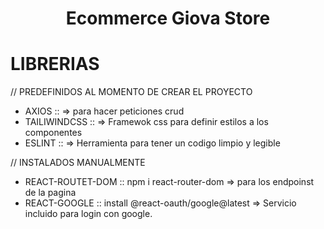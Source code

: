 <h1 align="center">Ecommerce Giova Store</h1>

# LIBRERIAS
// PREDEFINIDOS AL MOMENTO DE CREAR EL PROYECTO

- AXIOS :: => para hacer peticiones crud 
- TAILIWINDCSS :: => Framewok css para definir estilos a los componentes
- ESLINT :: => Herramienta para tener un codigo limpio y legible 


// INSTALADOS MANUALMENTE
- REACT-ROUTET-DOM :: npm i react-router-dom => para los endpoinst de la pagina
- REACT-GOOGLE :: install @react-oauth/google@latest => Servicio incluido para login con google.
  